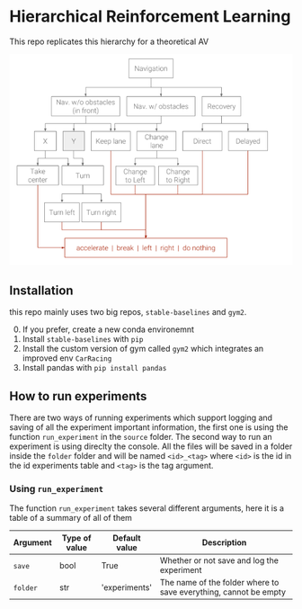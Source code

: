 # Hierarchical Reinforcement Learning

This repo replicates this hierarchy for a theoretical AV

![hierachy](img/hierarchy.png)

## Installation

this repo mainly uses two big repos, `stable-baselines` and `gym2`.

0. If you prefer, create a new conda environemnt
1. Install `stable-baselines` with `pip`
2. Install the custom version of gym called `gym2` which integrates an improved env `CarRacing`
3. Install pandas with `pip install pandas`


## How to run experiments

There are two ways of running experiments which support logging and saving of all the experiment important information, the first one is using the function `run_experiment` in the `source` folder. The second way to run an experiment is using direclty the console. All the files will be saved in a folder inside the `folder` folder and will be named `<id>_<tag>` where `<id>` is the id in the id experiments table and `<tag>` is the tag argument.

### Using `run_experiment`

The function `run_experiment` takes several different arguments, here it is a table of a summary of all of them

| Argument | Type of value | Default value | Description |
| --- | --- | --- | --- |
| `save` | bool | True | Whether or not save and log the experiment |
| `folder` | str | 'experiments' | The name of the folder where to save everything, cannot be empty |

